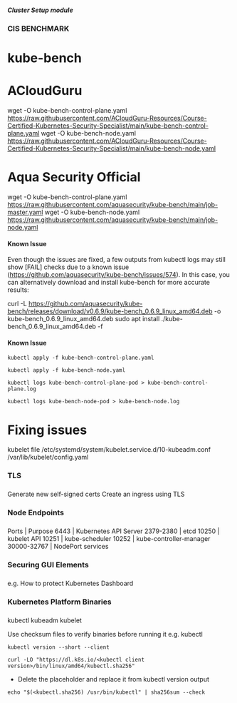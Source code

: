 ##### Cluster Setup module

###
### CIS BENCHMARK
###

# kube-bench
# ACloudGuru
wget -O kube-bench-control-plane.yaml https://raw.githubusercontent.com/ACloudGuru-Resources/Course-Certified-Kubernetes-Security-Specialist/main/kube-bench-control-plane.yaml
wget -O kube-bench-node.yaml https://raw.githubusercontent.com/ACloudGuru-Resources/Course-Certified-Kubernetes-Security-Specialist/main/kube-bench-node.yaml

# Aqua Security Official 
wget -O kube-bench-control-plane.yaml https://raw.githubusercontent.com/aquasecurity/kube-bench/main/job-master.yaml
wget -O kube-bench-node.yaml https://raw.githubusercontent.com/aquasecurity/kube-bench/main/job-node.yaml

#### Known Issue ####
Even though the issues are fixed, a few outputs from kubectl logs may still show [FAIL] checks due to a known issue (https://github.com/aquasecurity/kube-bench/issues/574). In this case, you can alternatively download and install kube-bench for more accurate results:

curl -L https://github.com/aquasecurity/kube-bench/releases/download/v0.6.9/kube-bench_0.6.9_linux_amd64.deb -o kube-bench_0.6.9_linux_amd64.deb
sudo apt install ./kube-bench_0.6.9_linux_amd64.deb -f
#### Known Issue ####
```
kubectl apply -f kube-bench-control-plane.yaml
```
```
kubectl apply -f kube-bench-node.yaml
```
```
kubectl logs kube-bench-control-plane-pod > kube-bench-control-plane.log
```
```
kubectl logs kube-bench-node-pod > kube-bench-node.log
```

# Fixing issues
kubelet file
/etc/systemd/system/kubelet.service.d/10-kubeadm.conf
/var/lib/kubelet/config.yaml

###
### TLS
###
Generate new self-signed certs 
Create an ingress using TLS 

###
### Node Endpoints
###
Ports          |          Purpose
6443           |      Kubernetes API Server
2379-2380      |      etcd
10250          |      kubelet API
10251          |      kube-scheduler
10252          |      kube-controller-manager
30000-32767    |      NodePort services

###
### Securing GUI Elements
###
e.g. How to protect Kubernetes Dashboard

###
### Kubernetes Platform Binaries
###
kubectl 
kubeadm
kubelet

Use checksum files to verify binaries before running it
e.g. kubectl 
```
kubectl version --short --client
```
```
curl -LO "https://dl.k8s.io/<kubectl client version>/bin/linux/amd64/kubectl.sha256"
```
* Delete the placeholder and replace it from kubectl version output

```
echo "$(<kubectl.sha256) /usr/bin/kubectl" | sha256sum --check
```
